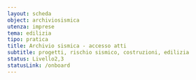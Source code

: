 ```yaml
---
layout: scheda
object: archiviosismica
utenza: imprese
tema: edilizia
tipo: pratica
title: Archivio sismica - accesso atti
subtitle: progetti, rischio sismico, costruzioni, edilizia
status: Livello2,3
statusLink: /onboard
---
```

